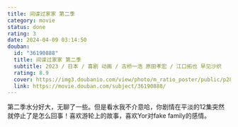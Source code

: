 ```yaml
---
title: 间谍过家家 第二季
category: movie
status: done
rating: 3
date: 2024-04-09 03:14:50
douban:
  id: "36190888"
  title: 间谍过家家 第二季
  subtitle: 2023 / 日本 / 喜剧 动画 / 古桥一浩 原田孝宏 / 江口拓也 早见沙织
  rating: 8.9
  cover: https://img3.doubanio.com/view/photo/m_ratio_poster/public/p2899072942.jpg
  link: https://movie.douban.com/subject/36190888/
---
```


第二季水分好大，无聊了一些。但是看水我不介意哈，你剧情在平淡的12集突然就停止了是怎么回事！喜欢游轮上的故事，喜欢Yor对fake family的感情。